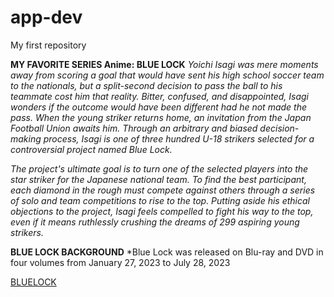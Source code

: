 # app-dev
My first repository

**MY FAVORITE SERIES Anime: BLUE LOCK**
*Yoichi Isagi was mere moments away from scoring a goal that would have sent his high school soccer team to the nationals, but a split-second decision to pass the ball to his teammate cost him that reality. Bitter, confused, and disappointed, Isagi wonders if the outcome would have been different had he not made the pass. When the young striker returns home, an invitation from the Japan Football Union awaits him. Through an arbitrary and biased decision-making process, Isagi is one of three hundred U-18 strikers selected for a controversial project named Blue Lock.*

*The project's ultimate goal is to turn one of the selected players into the star striker for the Japanese national team. To find the best participant, each diamond in the rough must compete against others through a series of solo and team competitions to rise to the top. Putting aside his ethical objections to the project, Isagi feels compelled to fight his way to the top, even if it means ruthlessly crushing the dreams of 299 aspiring young strikers.*

**BLUE LOCK BACKGROUND**
*Blue Lock was released on Blu-ray and DVD in four volumes from January 27, 2023 to July 28, 2023

[BLUELOCK](https://www1.gogoanime.bid/category/blue-lock)
